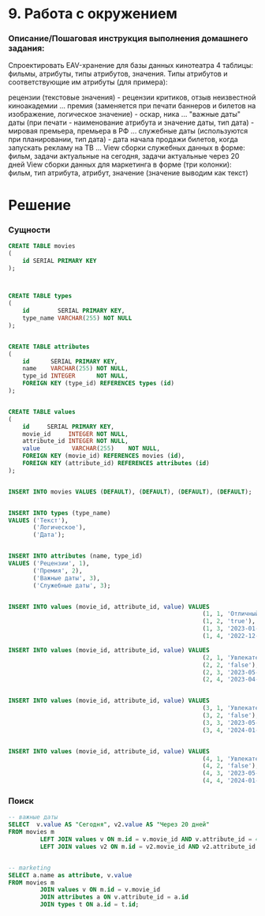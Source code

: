 # 9. Работа с окружением

### Описание/Пошаговая инструкция выполнения домашнего задания:
Спроектировать EAV-хранение для базы данных кинотеатра
4 таблицы: фильмы, атрибуты, типы атрибутов, значения.
Типы атрибутов и соответствующие им атрибуты (для примера):

рецензии (текстовые значения) - рецензии критиков, отзыв неизвестной киноакадемии ...
премия (заменяется при печати баннеров и билетов на изображение, логическое значение) - оскар, ника ...
"важные даты" даты (при печати - наименование атрибута и значение даты, тип дата) - мировая премьера, премьера в РФ ...
служебные даты (используются при планировании, тип дата) - дата начала продажи билетов, когда запускать рекламу на ТВ ...
View сборки служебных данных в форме:
фильм, задачи актуальные на сегодня, задачи актуальные через 20 дней
View сборки данных для маркетинга в форме (три колонки):
фильм, тип атрибута, атрибут, значение (значение выводим как текст)


# Решение

### Сущности
```sql
CREATE TABLE movies
(
    id SERIAL PRIMARY KEY
);



CREATE TABLE types
(
    id        SERIAL PRIMARY KEY,
    type_name VARCHAR(255) NOT NULL
);


CREATE TABLE attributes
(
    id      SERIAL PRIMARY KEY,
    name    VARCHAR(255) NOT NULL,
    type_id INTEGER      NOT NULL,
    FOREIGN KEY (type_id) REFERENCES types (id)
);


CREATE TABLE values
(
    id     SERIAL PRIMARY KEY,
    movie_id     INTEGER NOT NULL,
    attribute_id INTEGER NOT NULL,
    value         VARCHAR(255)    NOT NULL,
    FOREIGN KEY (movie_id) REFERENCES movies (id),
    FOREIGN KEY (attribute_id) REFERENCES attributes (id)
);


INSERT INTO movies VALUES (DEFAULT), (DEFAULT), (DEFAULT), (DEFAULT);


INSERT INTO types (type_name)
VALUES ('Текст'),
       ('Логическое'),
       ('Дата');


INSERT INTO attributes (name, type_id)
VALUES ('Рецензии', 1),
       ('Премия', 2),
       ('Важные даты', 3),
       ('Служебные даты', 3);


INSERT INTO values (movie_id, attribute_id, value) VALUES
                                                       (1, 1, 'Отличный фильм, захватывающий сюжет'),
                                                       (1, 2, 'true'),
                                                       (1, 3, '2023-01-01'),
                                                       (1, 4, '2022-12-01');

INSERT INTO values (movie_id, attribute_id, value) VALUES
                                                       (2, 1, 'Увлекательная история, прекрасная игра актёров'),
                                                       (2, 2, 'false'),
                                                       (2, 3, '2023-05-01'),
                                                       (2, 4, '2023-04-01');


INSERT INTO values (movie_id, attribute_id, value) VALUES
                                                       (3, 1, 'Увлекательная история, прекрасная игра актёров фильма 3'),
                                                       (3, 2, 'false'),
                                                       (3, 3, '2023-05-01'),
                                                       (3, 4, '2024-01-02');


INSERT INTO values (movie_id, attribute_id, value) VALUES
                                                       (4, 1, 'Увлекательная история, прекрасная игра актёров фильма 4'),
                                                       (4, 2, 'false'),
                                                       (4, 3, '2023-05-01'),
                                                       (4, 4, '2024-01-22');
```


### Поиск
```sql
-- важные даты
SELECT  v.value AS "Сегодня", v2.value AS "Через 20 дней"
FROM movies m
         LEFT JOIN values v ON m.id = v.movie_id AND v.attribute_id = 4 AND TO_CHAR(NOW() :: DATE, 'YYYY-MM-DD') = v.value
         LEFT JOIN values v2 ON m.id = v2.movie_id AND v2.attribute_id = 4 AND v2.value = TO_CHAR(NOW()  :: DATE + INTERVAL '20 days', 'YYYY-MM-DD');


-- marketing
SELECT a.name as attribute, v.value
FROM movies m
         JOIN values v ON m.id = v.movie_id
         JOIN attributes a ON v.attribute_id = a.id
         JOIN types t ON a.id = t.id;
```